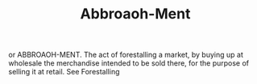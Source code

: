 ---
title: Abbroaoh-Ment
letter: A
permalink: "/definitions/abbroaoh-ment.html"
body: or ABBROAOH-MENT. The act of forestalling a market, by buying up at wholesale
  the merchandise intended to be sold there, for the purpose of selling it at retail.
  See Forestalling
published_at: '2018-07-07'
source: Black's Law Dictionary
layout: post
---